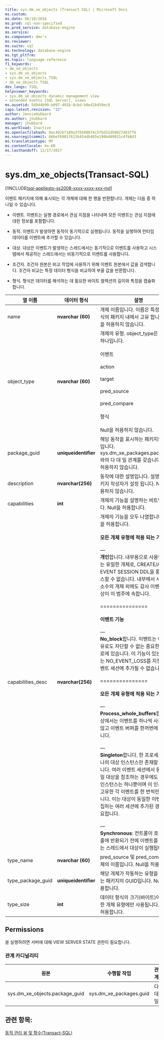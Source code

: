 ```yaml
---
title: sys.dm_xe_objects (Transact SQL) | Microsoft Docs
ms.custom: 
ms.date: 06/10/2016
ms.prod: sql-non-specified
ms.prod_service: database-engine
ms.service: 
ms.component: dmv's
ms.reviewer: 
ms.suite: sql
ms.technology: database-engine
ms.tgt_pltfrm: 
ms.topic: language-reference
f1_keywords:
- dm_xe_objects
- sys.dm_xe_objects
- sys.dm_xe_objects_TSQL
- dm_xe_objects_TSQL
dev_langs: TSQL
helpviewer_keywords:
- sys.dm_xe_objects dynamic management view
- extended events [SQL Server], views
ms.assetid: 5d944b99-b097-491b-8cbd-b0e42b459ec0
caps.latest.revision: "22"
author: JennieHubbard
ms.author: jhubbard
manager: jhubbard
ms.workload: Inactive
ms.openlocfilehash: 8ac492b7189a3f6508874c5fbd32d50827463ff6
ms.sourcegitcommit: 66bef6981f613b454db465e190b489031c4fb8d3
ms.translationtype: MT
ms.contentlocale: ko-KR
ms.lasthandoff: 11/17/2017
---
```

# <a name="sysdmxeobjects-transact-sql"></a>sys.dm_xe_objects(Transact-SQL)
[!INCLUDE[tsql-appliesto-ss2008-xxxx-xxxx-xxx-md](../../includes/tsql-appliesto-ss2008-xxxx-xxxx-xxx-md.md)]

  이벤트 패키지에 의해 표시되는 각 개체에 대해 한 행을 반환합니다. 개체는 다음 중 하나일 수 있습니다.  
  
-   이벤트. 이벤트는 실행 경로에서 관심 지점을 나타내며 모든 이벤트는 관심 지점에 대한 정보를 포함합니다.  
  
-   동작. 이벤트가 발생하면 동작이 동기적으로 실행됩니다. 동작을 실행하여 런타임 데이터를 이벤트에 추가할 수 있습니다.  
  
-   대상. 대상은 이벤트가 발생하는 스레드에서는 동기적으로 이벤트를 사용하고 시스템에서 제공하는 스레드에서는 비동기적으로 이벤트를 사용합니다.  
  
-   조건자. 조건자 원본은 비교 작업에 사용하기 위해 이벤트 원본에서 값을 검색합니다. 조건자 비교는 특정 데이터 형식을 비교하여 부울 값을 반환합니다.  
  
-   형식. 형식은 데이터를 해석하는 데 필요한 바이트 컬렉션의 길이와 특징을 캡슐화합니다.  

 |열 이름|데이터 형식|설명|  
|-----------------|---------------|-----------------|  
|name|**nvarchar (60)**|개체 이름입니다. 이름은 특정 개체 형식의 패키지 내에서 고유 합니다. Null을 허용하지 않습니다.|  
|object_type|**nvarchar (60)**|개체의 유형. object_type은 다음 중 하나입니다.<br /><br /> 이벤트<br /><br /> action<br /><br /> target<br /><br /> pred_source<br /><br /> pred_compare<br /><br /> 형식<br /><br /> Null을 허용하지 않습니다.|  
|package_guid|**uniqueidentifier**|해당 동작을 표시하는 패키지의 GUID입니다. sys.dm_xe_packages.package_id와의 다 대 일 관계를 갖습니다. Null을 허용하지 않습니다.|  
|description|**nvarchar(256)**|동작에 대한 설명입니다. 설명은은 패키지 작성자가 설정 됩니다. Null을 허용하지 않습니다.|  
|capabilities|**int**|개체의 기능을 설명하는 비트맵입니다. Null을 허용합니다.|  
|capabilities_desc|**nvarchar(256)**|개체의 기능을 모두 나열합니다. Null을 허용합니다.<br /><br /> **모든 개체 유형에 적용 되는 기능**<br /><br /> —<br />                                **개인**합니다. 내부용으로 사용할 수 있는 유일한 개체로, CREATE/ALTER EVENT SESSION DDL을 통해 액세스할 수 없습니다. 내부에서 사용되는 소수의 개체 외에도 감사 이벤트 및 대상이 이 범주에 속합니다.<br /><br /> ===============<br /><br /> **이벤트 기능**<br /><br /> —<br />                                **No_block**합니다. 이벤트는 어떤 이유로도 차단할 수 없는 중요한 코드 경로에 있습니다. 이 기능이 있는 이벤트는 NO_EVENT_LOSS를 지정하는 이벤트 세션에 추가될 수 없습니다.<br /><br /> ===============<br /><br /> **모든 개체 유형에 적용 되는 기능**<br /><br /> —<br />                                **Process_whole_buffers**합니다. 대상에서는 이벤트를 하나씩 사용하지 않고 이벤트 버퍼를 한꺼번에 사용합니다.<br /><br /> —<br />                        **Singleton**합니다. 한 프로세스에 하나의 대상 인스턴스만 존재할 수 있습니다. 여러 이벤트 세션에서 동일한 단일 대상을 참조하는 경우에도 실제로 인스턴스는 하나뿐이며 이 인스턴스는 고유한 각 이벤트를 한 번씩만 표시합니다. 이는 대상이 동일한 이벤트를 수집하는 여러 세션에 추가된 경우에 중요합니다.<br /><br /> —<br />                                **Synchronous**: 컨트롤이 호출 코드 줄에 반환되기 전에 이벤트를 생성하는 스레드에서 대상이 실행됩니다.|  
|type_name|**nvarchar (60)**|pred_source 및 pred_compare 개체의 이름입니다. Null을 허용합니다.|  
|type_package_guid|**uniqueidentifier**|해당 개체가 작동하는 유형을 표시하는 패키지의 GUID입니다. Null을 허용합니다.|  
|type_size|**int**|데이터 형식의 크기(바이트)이며 유효한 개체 유형에만 사용됩니다. Null을 허용합니다.|  
  
## <a name="permissions"></a>Permissions  
 을 실행하려면 서버에 대해 VIEW SERVER STATE 권한이 필요합니다.  
  
### <a name="relationship-cardinalities"></a>관계 카디널리티  
  
|원본|수행할 작업|관계|  
|----------|--------|------------------|  
|sys.dm_xe_objects.package_guid|sys.dm_xe_packages.guid|다 대 일|  
  
## <a name="see-also"></a>관련 항목:  
 [동적 관리 뷰 및 함수&#40;Transact-SQL&#41;](~/relational-databases/system-dynamic-management-views/system-dynamic-management-views.md)  
  
  

